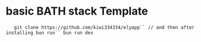 # basic BATH stack Template
`    git clone https://github.com/kiwi334334/elyapp``
    // and then after installing bun run``
    bun run dev
`